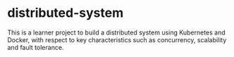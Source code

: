 # distributed-system
This is a learner project to build a distributed system using Kubernetes and Docker, with respect to key characteristics such as concurrency, scalability and fault tolerance.

